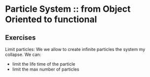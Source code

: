# Particle System :: from Object Oriented to functional

## Exercises
Limit particles: We we allow to create infinite particles the system my collapse.
We can:
 - limit the life time of the particle
 - limit the max number of particles
